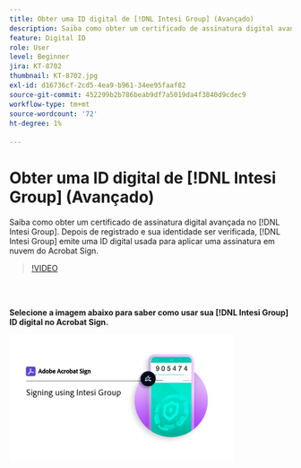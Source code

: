 ```yaml
---
title: Obter uma ID digital de [!DNL Intesi Group] (Avançado)
description: Saiba como obter um certificado de assinatura digital avançada no [!DNL Intesi Group]
feature: Digital ID
role: User
level: Beginner
jira: KT-8702
thumbnail: KT-8702.jpg
exl-id: d16736cf-2cd5-4ea9-b961-34ee95faaf82
source-git-commit: 452299b2b786beab9df7a5019da4f3840d9cdec9
workflow-type: tm+mt
source-wordcount: '72'
ht-degree: 1%

---
```


# Obter uma ID digital de [!DNL Intesi Group] (Avançado)

Saiba como obter um certificado de assinatura digital avançada no [!DNL Intesi Group]. Depois de registrado e sua identidade ser verificada, [!DNL Intesi Group] emite uma ID digital usada para aplicar uma assinatura em nuvem do Acrobat Sign.

>[!VIDEO](https://video.tv.adobe.com/v/337065?quality=12&learn=on&hidetitle=true)

<br> 

**Selecione a imagem abaixo para saber como usar sua [!DNL Intesi Group] ID digital no Acrobat Sign.**

[![ações de redimensionamento de imagem](assets/IntesiSign_400.png)](intesi-sign.md)
